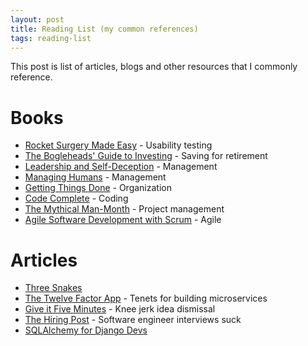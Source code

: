 ```yaml
---
layout: post
title: Reading List (my common references)
tags: reading-list
---
```


This post is list of articles, blogs and other resources that I commonly reference.

# Books

- [Rocket Surgery Made Easy](http://www.amazon.com/gp/product/B002UXRGNO) - Usability testing
- [The Bogleheads' Guide to Investing](http://www.amazon.com/gp/product/0471730335) - Saving for retirement
- [Leadership and Self-Deception](http://www.amazon.com/gp/product/B00GUPYRUS) - Management
- [Managing Humans](http://www.amazon.com/gp/product/1430243147) - Management
- [Getting Things Done](http://www.amazon.com/gp/product/0142000280) - Organization
- [Code Complete](http://www.amazon.com/Code-Complete-Practical-Handbook-Construction/dp/0735619670) - Coding
- [The Mythical Man-Month](http://www.amazon.com/Mythical-Man-Month-Software-Engineering-Anniversary/dp/0201835959) - Project management
- [Agile Software Development with Scrum](http://www.amazon.com/gp/product/0130676349) - Agile

# Articles

- [Three Snakes](http://www.celebrazio.net/jimb/15.html)
- [The Twelve Factor App](http://12factor.net/) - Tenets for building microservices
- [Give it Five Minutes](https://signalvnoise.com/posts/3124-give-it-five-minutes) - Knee jerk idea dismissal
- [The Hiring Post](http://sockpuppet.org/blog/2015/03/06/the-hiring-post/) - Software engineer interviews suck
- [SQLAlchemy for Django Devs](http://lucumr.pocoo.org/2011/7/19/sqlachemy-and-you/)
